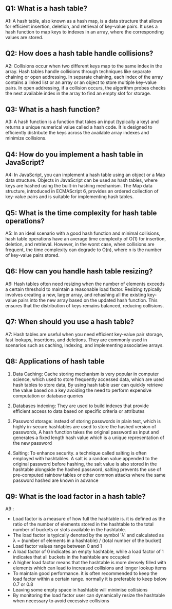 ## Q1: What is a hash table?

A1: A hash table, also known as a hash map, is a data structure that allows for efficient insertion, deletion, and retrieval of key-value pairs. It uses a hash function to map keys to indexes in an array, where the corresponding values are stored.

## Q2: How does a hash table handle collisions?

A2: Collisions occur when two different keys map to the same index in the array. Hash tables handle collisions through techniques like separate chaining or open addressing. In separate chaining, each index of the array contains a linked list or an array or an object to store multiple key-value pairs. In open addressing, if a collision occurs, the algorithm probes checks the next available index in the array to find an empty slot for storage.

## Q3: What is a hash function?

A3: A hash function is a function that takes an input (typically a key) and returns a unique numerical value called a hash code. It is designed to efficiently distribute the keys across the available array indexes and minimize collisions.

## Q4: How do you implement a hash table in JavaScript?

A4: In JavaScript, you can implement a hash table using an object or a Map data structure. Objects in JavaScript can be used as hash tables, where keys are hashed using the built-in hashing mechanism. The Map data structure, introduced in ECMAScript 6, provides an ordered collection of key-value pairs and is suitable for implementing hash tables.

## Q5: What is the time complexity for hash table operations?

A5: In an ideal scenario with a good hash function and minimal collisions, hash table operations have an average time complexity of O(1) for insertion, deletion, and retrieval. However, in the worst case, when collisions are frequent, the time complexity can degrade to O(n), where n is the number of key-value pairs stored.

## Q6: How can you handle hash table resizing?

A6: Hash tables often need resizing when the number of elements exceeds a certain threshold to maintain a reasonable load factor. Resizing typically involves creating a new, larger array, and rehashing all the existing key-value pairs into the new array based on the updated hash function. This ensures that the distribution of keys remains balanced, reducing collisions.

## Q7: When should you use a hash table?

A7: Hash tables are useful when you need efficient key-value pair storage, fast lookups, insertions, and deletions. They are commonly used in scenarios such as caching, indexing, and implementing associative arrays.

## Q8: Applications of hash table

1. Data Caching: Cache storing mechanism is very popular in computer science, which used to store frequently accessed data, which are used hash tables to store data, By using hash table user can quickly retrieve the value based on a key avoiding the need to perform expensive computation or database queries

2. Databases indexing: They are used to build indexes that provide efficient access to data based on specific criteria or attributes

3. Password storage: instead of storing passwords in plain text, which is highly in-secure hashtables are used to store the hashed version of passwords, A hash function takes the original password as input and generates a fixed length hash value which is a unique representation of the new password

4. Salting: To enhance security. a technique called salting is often employed with hashtables. A salt is a random value appended to the original password before hashing, the salt value is also stored in the hashtable alongside the hashed password, salting prevents the use of pre-computed rainbow tables or other common attacks where the same password hashed are known in advance

## Q9: What is the load factor in a hash table?

A9 :

- Load factor is a measure of how full the hashtable is. it is defined as the ratio of the number of elements stored in the hashtable to the total number of buckets or slots available in the hashtable.
- The load factor is typically denoted by the symbol 'λ' and calculated as
  λ = (number of elements in a hashtable) / (total number of the bucket)
- Load factor values range between 0 and 1
- A load factor of 0 indicates an empty hashtable, while a load factor of 1 indicates that all buckets in the hashtable are occupied
- A higher load factor means that the hashtable is more densely filled with elements which can lead to increased collisions and longer lookup items
- To maintain good performance. it is often recommended to keep the load factor within a certain range. normally it is preferable to keep below 0.7 or 0.8
- Leaving some empty space in hashtable will minimise collisions
- By monitoring the load factor user can dynamically resize the hashtable when necessary to avoid excessive collisions
